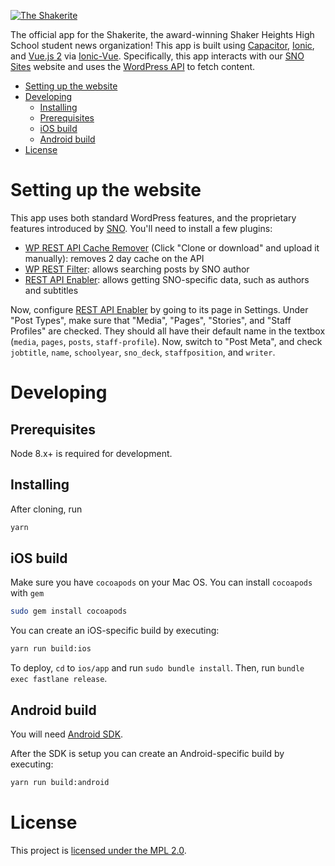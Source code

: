 <a href="https://shakerite.com">![The Shakerite](shakerite.png)</a>

The official app for the Shakerite, the award-winning Shaker Heights
High School student news organization! This app is built using
[Capacitor], [Ionic], and [Vue.js 2] via [Ionic-Vue]. Specifically, this
app interacts with our [SNO Sites] website and uses the [WordPress API]
to fetch content.

[Capacitor]: https://capacitor.ionicframework.com/
[Ionic]: https://ionicframework.com/
[Vue.js 2]: https://vuejs.org/
[Ionic-Vue]: https://github.com/ModusCreateOrg/ionic-vue
[SNO Sites]: https://snosites.com/
[WordPress API]: https://developer.wordpress.org/rest-api/

- [Setting up the website](#setting-up-the-website)
- [Developing](#developing)
    - [Installing](#installing)
    - [Prerequisites](#prerequisites)
    - [iOS build](#ios-build)
    - [Android build](#android-build)
- [License](#license)

# Setting up the website

This app uses both standard WordPress features, and the proprietary
features introduced by [SNO][SNO Sites]. You'll need to install a few
plugins:

- [WP REST API Cache Remover] (Click "Clone or download" and upload it
    manually): removes 2 day cache on the API
- [WP REST Filter]\: allows searching posts by SNO author
- [REST API Enabler]\: allows getting SNO-specific data, such as authors
    and subtitles

Now, configure [REST API Enabler] by going to its page in Settings.
Under "Post Types", make sure that "Media", "Pages", "Stories", and
"Staff Profiles" are checked. They should all have their default name in
the textbox (`media`, `pages`, `posts`, `staff-profile`). Now, switch to
"Post Meta", and check `jobtitle`, `name`, `schoolyear`, `sno_deck`,
`staffposition`, and `writer`.

[WP REST API Cache Remover]: https://github.com/lights0123/wp-rest-api-cache
[WP REST Filter]: https://wordpress.org/plugins/wp-rest-filter/
[REST API Enabler]: https://wordpress.org/plugins/rest-api-enabler/

# Developing

## Prerequisites

Node 8.x+ is required for development.

## Installing

After cloning, run

```bash
yarn
```

## iOS build

Make sure you have `cocoapods` on your Mac OS. You can install
`cocoapods` with `gem`

```bash
sudo gem install cocoapods
```

You can create an iOS-specific build by executing:

```bash
yarn run build:ios
```

To deploy, `cd` to `ios/app` and run `sudo bundle install`. Then, run
`bundle exec fastlane release`.

## Android build

You will need [Android SDK](https://developer.android.com/studio/).

After the SDK is setup you can create an Android-specific build by
executing:

```bash
yarn run build:android
```

# License

This project is [licensed under the MPL 2.0](./LICENSE).
